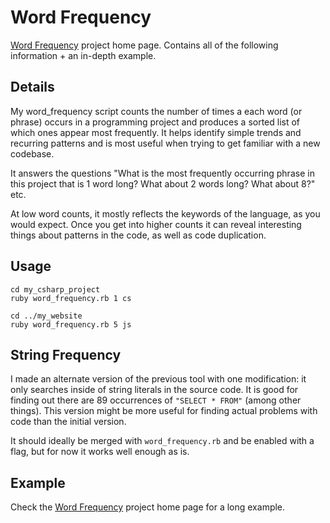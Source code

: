 Word Frequency
===

[Word Frequency](http://nickknowlson.com/projects/word_frequency/) project home page. Contains all of the following information + an in-depth example.

Details
---

My word\_frequency script counts the number of times a each word (or phrase)
occurs in a programming project and produces a sorted list of which ones appear
most frequently. It helps identify simple trends and recurring patterns and is
most useful when trying to get familiar with a new codebase.

It answers the questions "What is the most frequently occurring phrase in this project that is 1 word long? What about 2 words long? What about 8?" etc. 

At low word counts, it mostly reflects the keywords of the language, as you would expect.  Once you get into higher counts it can reveal interesting things about patterns in the code, as well as code duplication.

Usage
---

    cd my_csharp_project
    ruby word_frequency.rb 1 cs

    cd ../my_website
    ruby word_frequency.rb 5 js

String Frequency 
---

I made an alternate version of the previous tool with one modification: it only searches inside of string literals in the source code. It is good for finding out there are 89 occurrences of `"SELECT * FROM"` (among other things). This version might be more useful for finding actual problems with code than the initial version.

It should ideally be merged with `word_frequency.rb` and be enabled with a flag,
but for now it works well enough as is.

Example
---

Check the [Word Frequency](http://nickknowlson.com/projects/word_frequency/) project home page for a long example.
